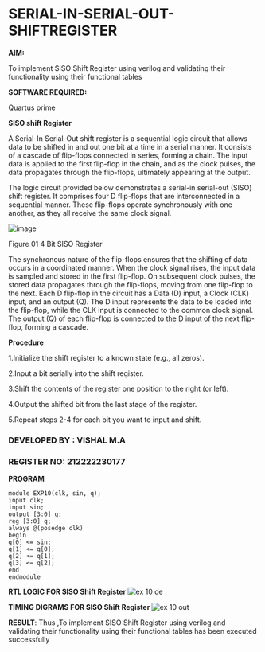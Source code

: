 # SERIAL-IN-SERIAL-OUT-SHIFTREGISTER


**AIM:**



To implement  SISO Shift Register using verilog and validating their functionality using their functional tables



**SOFTWARE REQUIRED:**


Quartus prime


**SISO shift Register**



A Serial-In Serial-Out shift register is a sequential logic circuit that allows data to be shifted in and out one bit at a time in a serial manner. It consists of a cascade of flip-flops connected in series, forming a chain. The input data is applied to the first flip-flop in the chain, and as the clock pulses, the data propagates through the flip-flops, ultimately appearing at the output.


The logic circuit provided below demonstrates a serial-in serial-out (SISO) shift register. It comprises four D flip-flops that are interconnected in a sequential manner. These flip-flops operate synchronously with one another, as they all receive the same clock signal.



![image](https://github.com/naavaneetha/SERIAL-IN-SERIAL-OUT-SHIFTREGISTER/assets/154305477/e81c4072-37f9-46c6-8145-566764b74c3a)



Figure 01 4 Bit SISO Register

The synchronous nature of the flip-flops ensures that the shifting of data occurs in a coordinated manner. When the clock signal rises, the input data is sampled and stored in the first flip-flop. On subsequent clock pulses, the stored data propagates through the flip-flops, moving from one flip-flop to the next.
Each D flip-flop in the circuit has a Data (D) input, a Clock (CLK) input, and an output (Q). The D input represents the data to be loaded into the flip-flop, while the CLK input is connected to the common clock signal. The output (Q) of each flip-flop is connected to the D input of the next flip-flop, forming a cascade.



**Procedure**

1.Initialize the shift register to a known state (e.g., all zeros).

2.Input a bit serially into the shift register. 

3.Shift the contents of the register one position to the right (or left).

4.Output the shifted bit from the last stage of the register.

5.Repeat steps 2-4 for each bit you want to input and shift.


### DEVELOPED BY : VISHAL M.A
### REGISTER NO: 212222230177

**PROGRAM**
```
module EXP10(clk, sin, q);
input clk;
input sin;
output [3:0] q;
reg [3:0] q;
always @(posedge clk)
begin
q[0] <= sin;
q[1] <= q[0];
q[2] <= q[1];
q[3] <= q[2];
end
endmodule
```



**RTL LOGIC FOR SISO Shift Register**
![ex 10 de](https://github.com/user-attachments/assets/47b0a236-6666-4326-951a-fa3be8351f33)




**TIMING DIGRAMS FOR SISO Shift Register**
![ex 10 out](https://github.com/user-attachments/assets/9955b898-838a-4928-9dcc-ec00fd4b8427)

**RESULT**:
Thus ,To implement  SISO Shift Register using verilog and validating their functionality using their functional tables has been executed successfully

